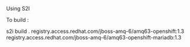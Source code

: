 Using S2I 

To build :

s2i build . registry.access.redhat.com/jboss-amq-6/amq63-openshift:1.3 registry.access.redhat.com/jboss-amq-6/amq63-openshift-mariadb:1.3
